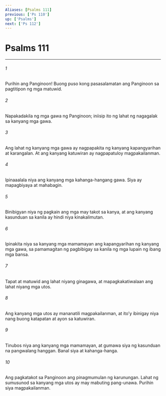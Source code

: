 ```yaml
---
Aliases: [Psalms 111]
previous: ['Ps 110']
up: ['Psalms']
next: ['Ps 112']
---
```

# Psalms 111

***






















###### 1 










Purihin ang Panginoon! Buong puso kong pasasalamatan ang Panginoon sa pagtitipon ng mga matuwid. 





















###### 2 










Napakadakila ng mga gawa ng Panginoon; iniisip ito ng lahat ng nagagalak sa kanyang mga gawa. 





















###### 3 










Ang lahat ng kanyang mga gawa ay nagpapakita ng kanyang kapangyarihan at karangalan. At ang kanyang katuwiran ay nagpapatuloy magpakailanman. 





















###### 4 










Ipinaaalala niya ang kanyang mga kahanga-hangang gawa. Siya ay mapagbiyaya at mahabagin. 





















###### 5 










Binibigyan niya ng pagkain ang mga may takot sa kanya, at ang kanyang kasunduan sa kanila ay hindi niya kinakalimutan. 





















###### 6 










Ipinakita niya sa kanyang mga mamamayan ang kapangyarihan ng kanyang mga gawa, sa pamamagitan ng pagbibigay sa kanila ng mga lupain ng ibang mga bansa. 





















###### 7 










Tapat at matuwid ang lahat niyang ginagawa, at mapagkakatiwalaan ang lahat niyang mga utos. 





















###### 8 










Ang kanyang mga utos ay mananatili magpakailanman, at itoʼy ibinigay niya nang buong katapatan at ayon sa katuwiran. 





















###### 9 










Tinubos niya ang kanyang mga mamamayan, at gumawa siya ng kasunduan na pangwalang hanggan. Banal siya at kahanga-hanga. 





















###### 10 










Ang pagkatakot sa Panginoon ang pinagmumulan ng karunungan. Lahat ng sumusunod sa kanyang mga utos ay may mabuting pang-unawa. Purihin siya magpakailanman.
